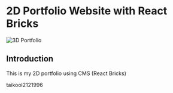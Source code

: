 # 2D Portfolio Website with React Bricks
![3D Portfolio](https://user-images.githubusercontent.com/72439970/255315353-0b988935-9038-435b-9c0f-e0c84afe9c22.png)

## Introduction

This is my 2D portfolio using CMS (React Bricks)

taikool2121996
